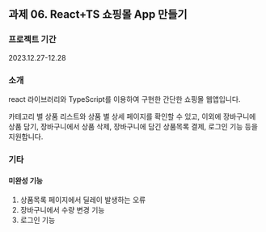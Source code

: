## 과제 06. React+TS 쇼핑몰 App 만들기

### 프로젝트 기간

2023.12.27-12.28

### 소개

react 라이브러리와 TypeScript를 이용하여 구현한 간단한 쇼핑몰 웹앱입니다.

카테고리 별 상품 리스트와 상품 별 상세 페이지를 확인할 수 있고, 이외에 장바구니에 상품 담기, 장바구니에서 상품 삭제, 장바구니에 담긴 상품목록 결제, 로그인 기능 등을 지원합니다.

### 기타

#### 미완성 기능

1. 상품목록 페이지에서 딜레이 발생하는 오류
2. 장바구니에서 수량 변경 기능
3. 로그인 기능
